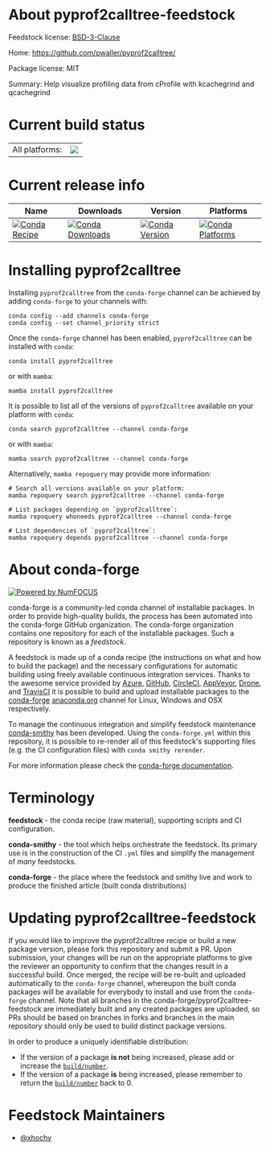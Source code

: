 About pyprof2calltree-feedstock
===============================

Feedstock license: [BSD-3-Clause](https://github.com/conda-forge/pyprof2calltree-feedstock/blob/main/LICENSE.txt)

Home: https://github.com/pwaller/pyprof2calltree/

Package license: MIT

Summary: Help visualize profiling data from cProfile with kcachegrind and qcachegrind

Current build status
====================


<table><tr><td>All platforms:</td>
    <td>
      <a href="https://dev.azure.com/conda-forge/feedstock-builds/_build/latest?definitionId=8467&branchName=main">
        <img src="https://dev.azure.com/conda-forge/feedstock-builds/_apis/build/status/pyprof2calltree-feedstock?branchName=main">
      </a>
    </td>
  </tr>
</table>

Current release info
====================

| Name | Downloads | Version | Platforms |
| --- | --- | --- | --- |
| [![Conda Recipe](https://img.shields.io/badge/recipe-pyprof2calltree-green.svg)](https://anaconda.org/conda-forge/pyprof2calltree) | [![Conda Downloads](https://img.shields.io/conda/dn/conda-forge/pyprof2calltree.svg)](https://anaconda.org/conda-forge/pyprof2calltree) | [![Conda Version](https://img.shields.io/conda/vn/conda-forge/pyprof2calltree.svg)](https://anaconda.org/conda-forge/pyprof2calltree) | [![Conda Platforms](https://img.shields.io/conda/pn/conda-forge/pyprof2calltree.svg)](https://anaconda.org/conda-forge/pyprof2calltree) |

Installing pyprof2calltree
==========================

Installing `pyprof2calltree` from the `conda-forge` channel can be achieved by adding `conda-forge` to your channels with:

```
conda config --add channels conda-forge
conda config --set channel_priority strict
```

Once the `conda-forge` channel has been enabled, `pyprof2calltree` can be installed with `conda`:

```
conda install pyprof2calltree
```

or with `mamba`:

```
mamba install pyprof2calltree
```

It is possible to list all of the versions of `pyprof2calltree` available on your platform with `conda`:

```
conda search pyprof2calltree --channel conda-forge
```

or with `mamba`:

```
mamba search pyprof2calltree --channel conda-forge
```

Alternatively, `mamba repoquery` may provide more information:

```
# Search all versions available on your platform:
mamba repoquery search pyprof2calltree --channel conda-forge

# List packages depending on `pyprof2calltree`:
mamba repoquery whoneeds pyprof2calltree --channel conda-forge

# List dependencies of `pyprof2calltree`:
mamba repoquery depends pyprof2calltree --channel conda-forge
```


About conda-forge
=================

[![Powered by
NumFOCUS](https://img.shields.io/badge/powered%20by-NumFOCUS-orange.svg?style=flat&colorA=E1523D&colorB=007D8A)](https://numfocus.org)

conda-forge is a community-led conda channel of installable packages.
In order to provide high-quality builds, the process has been automated into the
conda-forge GitHub organization. The conda-forge organization contains one repository
for each of the installable packages. Such a repository is known as a *feedstock*.

A feedstock is made up of a conda recipe (the instructions on what and how to build
the package) and the necessary configurations for automatic building using freely
available continuous integration services. Thanks to the awesome service provided by
[Azure](https://azure.microsoft.com/en-us/services/devops/), [GitHub](https://github.com/),
[CircleCI](https://circleci.com/), [AppVeyor](https://www.appveyor.com/),
[Drone](https://cloud.drone.io/welcome), and [TravisCI](https://travis-ci.com/)
it is possible to build and upload installable packages to the
[conda-forge](https://anaconda.org/conda-forge) [anaconda.org](https://anaconda.org/)
channel for Linux, Windows and OSX respectively.

To manage the continuous integration and simplify feedstock maintenance
[conda-smithy](https://github.com/conda-forge/conda-smithy) has been developed.
Using the ``conda-forge.yml`` within this repository, it is possible to re-render all of
this feedstock's supporting files (e.g. the CI configuration files) with ``conda smithy rerender``.

For more information please check the [conda-forge documentation](https://conda-forge.org/docs/).

Terminology
===========

**feedstock** - the conda recipe (raw material), supporting scripts and CI configuration.

**conda-smithy** - the tool which helps orchestrate the feedstock.
                   Its primary use is in the construction of the CI ``.yml`` files
                   and simplify the management of *many* feedstocks.

**conda-forge** - the place where the feedstock and smithy live and work to
                  produce the finished article (built conda distributions)


Updating pyprof2calltree-feedstock
==================================

If you would like to improve the pyprof2calltree recipe or build a new
package version, please fork this repository and submit a PR. Upon submission,
your changes will be run on the appropriate platforms to give the reviewer an
opportunity to confirm that the changes result in a successful build. Once
merged, the recipe will be re-built and uploaded automatically to the
`conda-forge` channel, whereupon the built conda packages will be available for
everybody to install and use from the `conda-forge` channel.
Note that all branches in the conda-forge/pyprof2calltree-feedstock are
immediately built and any created packages are uploaded, so PRs should be based
on branches in forks and branches in the main repository should only be used to
build distinct package versions.

In order to produce a uniquely identifiable distribution:
 * If the version of a package **is not** being increased, please add or increase
   the [``build/number``](https://docs.conda.io/projects/conda-build/en/latest/resources/define-metadata.html#build-number-and-string).
 * If the version of a package **is** being increased, please remember to return
   the [``build/number``](https://docs.conda.io/projects/conda-build/en/latest/resources/define-metadata.html#build-number-and-string)
   back to 0.

Feedstock Maintainers
=====================

* [@xhochy](https://github.com/xhochy/)

